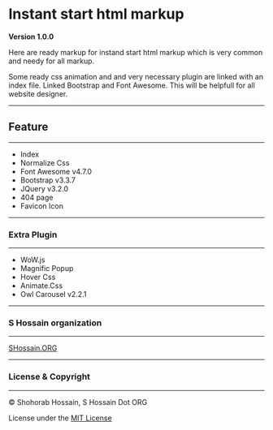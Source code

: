 
# Instant start html markup

**Version 1.0.0**

Here are ready markup for instand start html markup which is very common and needy for all markup. 

Some ready css animation and and very necessary plugin are linked with an index file. Linked Bootstrap and Font Awesome. This will be helpfull for all website designer.

---
## Feature
---

* Index
* Normalize Css
* Font Awesome v4.7.0
* Bootstrap v3.3.7 
* JQuery v3.2.0
* 404 page
* Favicon Icon

---
### Extra Plugin
---

* WoW.js
* Magnific Popup
* Hover Css
* Animate.Css
* Owl Carousel v2.2.1

---
### S Hossain organization 
---

[SHossain.ORG](https://shossain.org)

---
### License & Copyright
---

© Shohorab Hossain, S Hossain Dot ORG

License under the [MIT License](LICENSE)
